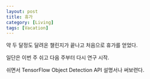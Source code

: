 ```yaml
---
layout: post
title: 휴가
category: [Living]
tags: [Vacation]
---
```


약 두 달정도 달려온 챌린지가 끝나고 처음으로 휴가를 얻었다.

일단은 이번 주 쉬고 다음 주부터 다시 연구 시작.

쉬면서 TensorFlow Object Detection API 설명서나 써보련다.
 
